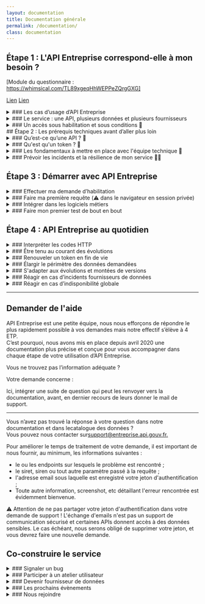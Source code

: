 ```yaml
---
layout: documentation
title: Documentation générale
permalink: /documentation/
class: documentation
---
```

## Étape 1 : L'API Entreprise correspond-elle à mon besoin ?

\[Module du questionnaire : https://whimsical.com/TL89xgeqHhWEPPeZQrgGXG]

<a class="tpl-button tpl-button--alternate" href="lien">Lien</a>
<a class="tpl-button tpl-button--primary" href="lien">Lien</a>

<details class="fold">
<summary>
### Les cas d’usage d’API Entreprise
</summary>

API Entreprise répond à deux grands types d’usages :

<details class="fold">
<summary>
###### Le pré-remplissage d'un formulaire à destination du public
</summary>

Vous pouvez mettre en place une aide à la saisie pour vos usagers, avec les endpoints `entreprises`, `etablissements` et `associations`. L’usager renseigne son numéro de SIRET, ou toute autre valeur discriminante ; le formulaire est alors pré-rempli des champs disponibles par votre API.

{:.tpl-notification}
La création d’un formulaire pré-rempli est faite pour assister l’usager, celui-ci doit toujours pouvoir amender, rectifier ces mêmes informations sans difficultés.

> L'AIFE a mis en place une démarche dématérialisée pour permettre aux entreprises d’obtenir leur [document Unique de Marché Européen](https://dume.chorus-pro.gouv.fr/). Elle utilise l'API Entreprise pour pré-remplir les formulaires de ses utilisateurs 

⚠️ **Le pré-remplissage est possible uniquement pour des APIs distribuant des informations publiques.**
Par exemple, l’endpoint `entreprise` qui regroupe des données ouvertes et fermées, ne peut être utilisé pour le pré-remplissage, que **si et seulement si** les entreprises non-diffusibles (dont les données sont confidentielles) ne sont pas appelées.

ℹ️ **Quel avantage à passer par API Entreprise si les données sont libres ?** API Entreprise vous simplifie l'implémentation de cette aide à la saisie, en vous donnant accès à une information structurée, facilement intégrable dans votre produit.

</details>

<details class="fold">
<summary>
###### L’obtention d’une donnée en back office par un agent habilité
</summary>

L'API entreprise sert aux agents habilités à récupérer automatiquement des informations, elle donne accès : 

* soit à des justificatifs, certificats, bilans, ... papier numérisés ou document PDF ;
* soit à la donnée brute, décrite par un champ JSON, qui permet une automatisation plus performante encore.
* soit les deux.

</details>

<center>
<a class="tpl-button tpl-button--primary" href="../cas_usage/">Découvrir tous les cas d'usage</a>
</center>

</details>

<details class="fold">
<summary>
### Le service : une API, plusieurs données et plusieurs fournisseurs
</summary>
#### Les qualités du service

**API Entreprise démarche les administrations et fait les différentes demandes d’accès.** Si votre demande d'habilitation est validée, vous avez une seule clé d’accès sécurisée. De plus, API Entreprise agrège et vous restitue les connaissances techniques et métiers.

{:.tpl-notification}
Sans API Entreprise, vous êtes obligé de demander toutes les APIs nécessaires à votre service, auprès des différentes administrations. Cette recherche n'est pas forcément fructueuse car les organisations n'ont pas toujours un site ou un contact public pour leurs APIs ; par ailleurs, vous devez ensuite comprendre plusieurs système techniques, générer plusieurs mots de passe, collaborer avec plusieurs contacts techniques et métier.

#### La liste exhaustive des données

##### Informations générales <a id="infos_generales"></a>

{:.tpl-table}
| Données                                              |        Producteur        |                 Endpoint                  |        Type         |    Ouverture    |
| ----------------------------------------------------- |:------------------------:|:-----------------------------------------:|:-------------------:|:---------------:|
| [Données de référence d'une entreprise](../catalogue/#entreprises){:target="_blank"}                  |    INSEE & Infogreffe    |            `entreprises`            |    données JSON     |    publiques    |
| [Données de référence d'un établissement](../catalogue/#etablissements){:target="_blank"}                |          INSEE           |          `etablissements`           |    données JSON     |    publiques    |
| [Extrait  RCS](../catalogue/#extrait_rcs_infogreffe){:target="_blank"}                                           |        Infogreffe        |         `extraits_rcs_infogreffe`         |    données JSON     |    publiques    |
| [Informations déclaratives d'une association](../catalogue/#associations){:target="_blank"}                 | Ministère de l'Intérieur |              `associations`               |    données JSON     |    publiques    |
| [Divers documents d'une association](../catalogue/#documents_associations){:target="_blank"}                     | Ministère de l'Intérieur |         `documents_associations`          |     PDF (image)     |    publiques    |
| [Actes](../catalogue/#actes_inpi){:target="_blank"}                     | INPI |         `actes_inpi`          |       Archive ZIP (PDF et XML)   |    publiques    |

##### Informations financières <a id="infos_financieres"></a>

{:.tpl-table}
| Données                                              |        Producteur        |                 Endpoint                  |        Type         |    Ouverture    |
| ----------------------------------------------------- |:------------------------:|:-----------------------------------------:|:-------------------:|:---------------:|
| [Chiffre d'affaires](../catalogue/#exercices){:target="_blank"}                                     |          DGFIP           |                `exercices`                |    données JSON     | confidentielles |
| [Bilans annuels](../catalogue/#bilans_inpi){:target="_blank"}                                      |     INPI     |         `bilans_inpi`          |    données JSON     | publiques et confidentielles |
| [3 derniers bilans annuels](../catalogue/#bilans_entreprises_bdf){:target="_blank"}                                      |     Banque de France     |         `bilans_entreprises_bdf`          |    données JSON     | confidentielles |
| [Déclarations de résultats](../catalogue/#liasses_fiscales_dgfip){:target="_blank"}       |          DGFIP           |         `liasses_fiscales_dgfip`          |    données JSON     | confidentielles |

##### Attestations sociales et fiscales <a id="attestations_sociales_fiscales"></a>

{:.tpl-table}
| Données                                              |        Producteur        |                 Endpoint                  |        Type         |    Ouverture    |
| ----------------------------------------------------- |:------------------------:|:-----------------------------------------:|:-------------------:|:---------------:|
| [Attestation fiscale](../catalogue/#liasses_fiscales_dgfip){:target="_blank"}                                    |          DGFIP           |       `attestations_fiscales_dgfip`       |     PDF (texte)     | confidentielles |
| [Attestation de vigilance](../catalogue/#attestations_sociales_acoss){:target="_blank"}                               |          ACOSS           |       `attestations_sociales_acoss`       |     PDF (texte)     | confidentielles |
| [Conformité emploi des travailleurs handicapés](../catalogue/#attestations_agefiph){:target="_blank"}  |         AGEFIPH          |          `attestations_agefiph`           |    données JSON     | confidentielles |
| [Cotisation de sécurité sociale agricole](../catalogue/#cotisations_msa){:target="_blank"}                |           MSA            |             `cotisations_msa`             |    données JSON     | confidentielles |
| [Cotisations retraite bâtiment](../catalogue/#cotisation_retraite_probtp){:target="_blank"}                       |          PROBTP          | `attestations_cotisation_retraite_probtp` |    données JSON     |    publiques    |
| [Carte professionnelle travaux publics](../catalogue/#cartes_professionnelles_fntp){:target="_blank"}         |          FNTP           |            `cartes_professionnelles_ftp`            |         PDF         |    publiques    |
| [Cotisations congés payés & chômage intempéries](../catalogue/#certificats_cnetp){:target="_blank"}         |          CNETP           |            `certificats_cnetp`            |         PDF         |    publiques    |

##### Certifications professionnelles <a id="certificats_pro"></a>

{:.tpl-table}
| Données                                              |        Producteur        |                 Endpoint                  |        Type         |    Ouverture    |
| ----------------------------------------------------- |:------------------------:|:-----------------------------------------:|:-------------------:|:---------------:|
| [Certification RGE](../catalogue/#certificats_rge_ademe){:target="_blank"}                                      |          ADEME           |          `certificats_rge_ademe`          | données JSON et PDF |    publiques    |
| [Certification de qualification bâtiment](../catalogue/#certificats_qualibat){:target="_blank"}                  |          OPQIBI          |           `certificats_qualibat`            |    données JSON     |    publiques    |
| [Certification de qualification d'ingénierie](../catalogue/#certificats_opqibi){:target="_blank"}                  |          OPQIBI          |           `certificats_opqibi`            |    données JSON     |    publiques    |

##### Propriété intellectuelle <a id="propriete_intellectuelle"></a>

{:.tpl-table}
| Données                                              |        Producteur        |                 Endpoint                  |        Type         |    Ouverture    |
| ----------------------------------------------------- |:------------------------:|:-----------------------------------------:|:-------------------:|:---------------:|
| [Brevets, modèles et marques déposés](../catalogue/#extraits_courts_inpi){:target="_blank"}                   |           INPI           |          `extraits_courts_inpi`           |    données JSON     |    publiques    |

<br>

#### Une documentation technique et métier par endpoint

Toutes les données de la liste précédente sont détaillées dans le [catalogue de données](../catalogue/). Une barre de recherche est à votre disposition pour filtrer les données :

![](../assets/images/documentation/interface-barre de recherche.png)

Chaque endpoint est présenté de façon synthétique :

![](../assets/images/documentation/interface-endpoint-presentation.png)

Des informations complémentaires, dont le détail précis des champs délivrés par l’API sont disponibles en cliquant sur le bouton “documentation” :

![](../assets/images/documentation/interface-onglet-documentation.png)

<center>
<a class="tpl-button tpl-button--primary" href="../catalogue/">Parcourir le catalogue des données</a>
</center>

#### Nos engagements

Utiliser le service API Entreprise, c'est aussi bénéficier des engagements de la Direction du Numérique : 

* **L’engagement de disponibilité est de 99,5 %.**
  La disponibilité des données est consultable en temps réel pour chaque endpoint dans le catalogue des donnée. Une historisation est aussi publiée, ainsi que les rapports d’incidents et les perspectives de résolution. Par ailleurs, les informations sur votre consommation sont disponibles dans votre tableau de bord.

  {:.tpl-notification}
  Toutefois, ce service agrégeant de nombreux fournisseurs de données et étant donc dépendant de leurs disponibilités, API Entreprise ne porte donc aucune responsabilité s’agissant de la qualité ou du contenu intrinsèque des données. Par ailleurs, le service ne modifie pas les données à l’exception d’une standardisation contextuelle limitée (minuscule vers majuscule, format de date, nombre d’espaces).
* **L’utilisation d’API Entreprise est gratuite.**
  Les coûts d’investissements et de fonctionnement sont pris en charge par la DINUM. En revanche, les coûts de raccordement à API Entreprise vous incombent.
* **API Entreprise propose une assistance technique et fonctionnelle** permettant aux utilisateurs de définir et de mettre en œuvre au mieux leur projet.
* **API Entreprise respecte le cadre légal.**
  Le service s'engage à respecter en totalité les conditions de protection des données et les règles de confidentialité.

</details>

<details class="fold">
<summary>
### Un accès sous habilitation et sous conditions 🔐 
</summary>

#### Une habilitation instruite par la DINUM

Tout accès à l'API Entreprise se fait sous réserve d'en [avoir obtenu l’habilitation](#effectuer-ma-demande-dhabilitation/anticiper-votre-demande).

L'API entreprise est **réservée aux acteurs publics investis d’une mission de service public** : les administrations, leurs opérateurs et les collectivités, les acteurs de santé, etc.
Leurs prestataires privés peuvent être destinataires des informations techniques permettant l'usage de l'API mais en aucun cas des données elles-même.

#### S'engager à ne pas diffuser les données reçues

Premièrement, avant toute transmission de données, l’usager doit être informé, et en cas d’exposition des données, son consentement doit être explicite.

###### Dans le cas d’un pré-remplissage à destination du public

Une partie des données des endpoints `entreprise`, `etablissement` et `associations`, les données publiques, peuvent servir au pré-remplissage de formulaires publics. Même si ces données ne sont pas confidentielles, le fournisseur de service s’engage à ne pas commercialiser les données reçues au travers d'API Entreprise et à ne pas les communiquer à des tiers en dehors des cas prévus par la loi.

###### Dans le cas d’une utilisation par un agent habilité en back office

La plupart des données disponibles sur API Entreprise sont protégées par des secrets. Vous assurez donc la protection de ces données et le respect des règles de confidentialité.

Entre autres, le service ne doit pas permettre à quiconque n’ayant pas un niveau d’authentification suffisant, d’accéder à des données. Leur accès est restreint aux seuls les agents dûment habilités, dont les requêtes sont tracées pour une durée de 36 mois.

#### Avoir un équipement technique minimal

Vous êtes techniquement en mesure de pouvoir démarrer avec API Entreprise si :

* vous travaillez ou vous vous apprêtez à travailler avec un éditeur de logiciel.
  Celui-ci doit être en mesure d’intégrer API Entreprise.
* ou bien vous avez une direction des systèmes d’information (DSI) qui peut intégrer des APIs.

Pour comprendre en détail les éléments techniques nécessaires consulter la rubrique “Les questions à poser à mon équipe technique”.

</details>
## Étape 2 : Les prérequis techniques avant d’aller plus loin

<details class="fold">
<summary>
### Qu’est-ce qu’une API ? 🤖
</summary>

Une API permet d’agir sur des ressources contenues dans un autre système d’informations, sans soi-même avoir la main sur ce système d’information.

Dans le cas d'API Entreprise, les ressources sont des informations sur les entreprises et les associations, et l’action est une consultation.

![](../assets/images/documentation/schema-fonctionnement-api-entreprise.png)

#### Comment se déroule un appel à l’API ?

Voici, décrit en quelques étapes, la façon dont vous ou votre équipe technique allez faire votre requête à l’API pour accéder aux données :

**Étape 1** : Je suis préalablement habilité, et j’ai donc accès à différentes données, regroupées par endpoint.

**Étape 2** : Je choisis l’endpoint qui m’intéresse ;

**Étape 3** : Je construis mon URL d’appel avec cet endpoint :

<details class="fold">
<summary>
Voici les éléments qui constituent l’URL d’appel :
</summary>


{:.tpl-table}
| Éléments composant la requête                                            |        Exemples                                             |
|:----------------------------------------------------------:|:-----------------------------------------:|
|**Domaine** <br>(ou préfixe) <br>qui conduit à l'API de façon sécurisée|`http://entreprise.api.fouv.fr`|
|**Numéro de la version** <br>(par défaut désormais en V2)|`/v2`|
|**Nom de la donnée recherchée** <br>(ou *endpoint*)|`/attestation_fiscale_dgfip`|
|**Identité de l'établissement concerné** <br>(souvent SIREN ou SIRET)|`/SIRENouSIRETdeL'Etablissement`|
|**Votre jeton d'accès**|`?token=JetonD'Habilitation`|
|**Des paramètres de traçabilité**|`&context=CadreDeLaRequête`<br> `&recipientBénéficiareDeL'Appel=`<br> `&object=RaisonDeL'AppelOuIdentifiant`<br> `?user_id=IdentifiantDeL'UtilisateurPhysique`<br> et autres selon les endpoints ...|

**Tous ces éléments mis bout à bout constituent une requête HTTP qui appelle l'API :** 

```
https://entreprise.api.gouv.fr/v2/attestation_fiscales_dgfip/SirenDeL’Entreprise?token=JetonD’Habilitation&user_id=IdentifiantDeL’UtilisateurPhysique&context=CadreDeLaRequête&recipient=BénéficaireDeL’Appel&object=RaisonDeL’AppelOuIdentifiant
```
</details>

**Étape 4** : Je passe mon appel :

* À des fins de tests, au travers de mon navigateur

Pour passer votre appel, vous pourriez écrire l’URL dans votre navigateur. La page chargée vous renverrait les données demandées.

C’est ce que nous vous proposons de faire ici par le biais d’un test uniquement.

⚠️ En effet, il y a des précautions à prendre : Par défaut l’historique de votre navigateur enregistre des informations confidentielles dont votre jeton d’accès. Or comme vous avez pu le lire dans la rubrique“conditions de (non)diffusion des données”, la grande majorité des données accessibles par API Entreprise sont protégées par des secrets, vous êtes tenus de vous assurer qu’elles ne soient pas diffusées.

* En production, par le biais d’un logiciel métier

Pour veiller à la protection des données, l’ensemble des appels que vous allez réaliser en production seront passés par l’intermédiaire d’un logiciel métier.

**Étape 5** : Je reçois une réponse comportant les données. La réponse est au format JSON, nous détaillons sa structure dans la prochaine partie.

#### Comment s'interprète la réponse de l’API ?

##### Structure d’une réponse JSON

Pour chaque appel effectué vous allez recevoir une réponse au format JSON. Ce langage informatique présente l’avantage d’être lisible par un non expert ; tout en étant compréhensible par une machine.

Une réponse JSON est composée de paires `“champ”` / `“valeur”` :

* Le `“champ”`, ou “nom”, ou “clé”, décrit le type d’information, c’est un invariable.
* La “valeur” est une variable, c’est justement la donnée que vous recherchez.

**API Entreprise retourne trois grands types de réponses :**

Le JSON vous renvoie un lien URL, permettant d’accéder à un document PDF :

```
{
  "url":"http://la-fameuse-url-permettant-d-acceder-au-document.pdf"
}
```

Le JSON vous renvoie un lien URL, permettant d’accéder à une archive de plusieurs documents, au format ZIP:

```
{
   "http://la-fameuse-url-permettant-d-acceder-a-l-archive-de-documents.zip"
}
```

Le JSON vous renvoie les données, structurées :

Dans ce cas précis, les données étant toutes renvoyées au format JSON, les couples “champ” / “valeur” peuvent être regroupé dans différentes catégories.

```
{
  "eligible": true,
  "message": "00 Compte éligible pour attestation de cotisation"`
}
```

Pour une information détaillée par endpoint, reportez-vous au catalogue de données.

</details>

<details class="fold">
<summary>
### Qu'est qu'un token ? 🔑
</summary>

#### Le token, une clé unique et privée

Le token est votre code secret vous permettant d’accéder à API Entreprise.

Si votre demande d’habilitation est validée, il vous est délivré dans votre espace personnel.

Cette clé est unique et privée ; nous nous appuyons sur un standard ouvert et normalisé de l’industrie : le Json Web Token (aka JWT) ([RFC 7519](https://tools.ietf.org/html/rfc7519)). Ce jeton est autonome et permet de transmettre de façon sécurisée les informations d'authentifications nécessaires pour utiliser l'API. Ces jetons sont vérifiés et fiables car signés numériquement avec une date d'expiration.

#### Ne jamais divulguer mon token

⚠️ Votre token vous est propre, il ne faut pas le diffuser: c’est comme votre clé d’appartement, vous ne l’envoyez pas par la poste car il y a un risque que celle-ci soit interceptée par une personne mal intentionnée.

C’est pourquoi, vous ne devez jamais copier-coller un token dans un moteur de recherche ou dans un e-mail.L’usage de votre token se fait uniquement dans votre logiciel métier sécurisé utilisé pour réaliser vos appels.

#### Un token a une fin de vie

La durée de vie d’un token est limitée, sa date d’expiration est indiqué dans votre espace personnel.

Le token peut également être supprimé s’il a été diffusé par mégarde.

Le renouvellement d’un token est très facile et rapide. C’est pourquoi, si vous avez divulguer votre token par erreur, n’hésitez pas à écrire rapidement au support. Pour en savoir plus le renouvellement d’un token, consultez la rubrique“renouveler un token en fin de vie”.

</details>

<details class="fold">
<summary>
### Les fondamentaux à mettre en place avec l'équipe technique 🧰
</summary>

Vous travaillez avec la DSI de votre administration ou avec un éditeur de logiciel, voici la liste des fondamentaux que votre équipe technique doit être en mesure de mettre en place pour un bon fonctionnement de l'API Entreprise : 

☑️ Vérifier qu’ils peuvent prendre en charge la mise à jour des protocoles de sécurité HTTPS ;

☑️ Anticiper la mise à jour du logiciel métier ;

☑️ Vérifier la version des langages. API Entreprise ne fonctionne qu’avec Java 1.7 minimum (pour la gestion des certificats de +1024 bit) ;

☑️ Vérifier les dispositifs d’alerte mis en place : certificat SSL ;

☑️ Firewall / White list IP

☑️ Anticiper les coûts de maintenance qui s'ajouteront aux coûts de mise en place.

</details>

<details class="fold">
<summary>
### Prévoir les incidents et la résilience de mon service 🧑‍🚒
</summary>

Il se peut qu’un incident survienne chez un fournisseur de données. Votre logiciel doit vous permettre de fonctionner de manière dégradée :

* si vous effectuez une fonction de pré-remplissage et que le service est à l’arrêt, prévoyez un fonctionnement sans pré-remplissage.
* en cas d’utilisation de justificatifs, prévoyez de permettre à vos usagers de pouvoir transmettre un document par eux-même.

💡 Le Dîtes-le-nous-une-fois ne doit pas bloquer les usagers en cas d’incident techniques : vos usagers préfèreront toujours vous redonner leurs informations plutôt que de ne pas pouvoir utiliser votre service.

</details>

## Étape 3 : Démarrer avec API Entreprise

<details class="fold">
<summary>
### Effectuer ma demande d’habilitation 
</summary>

<a id="DemandeDhabilitation"></a>

#### Anticiper votre demande

Vous êtes désormais convaincus et prêts à utiliser le service API Entreprise, il vous faut désormais faire une demande d'accès. Vous trouverez ici la liste des informations qui vont vous être demandé : 

* **le numéro siret de votre administration**. Vous pouvez vous aider de (<https://entreprise.data.gouv.fr>) pour le retrouver.
* **les données que vous souhaitez obtenir**. Une sélection vous sera proposée parmi une liste de données décrites dans la section "données délivrées".

  Aidez-vous des [cas d'usage](https://entreprise.api.gouv.fr/cas_usage/) décrits pour vous assurer de votre légitimité.
  L’ensemble des données disponibles sur API Entreprise est détaillé dans le catalogue des données. Vous pouvez filtrer les données par cas d’usage.

  Une demande d’accès ne peut pas couvrir plusieurs contextes métiers différents et doit être adaptée au public utilisateur final. Si vous avez plusieurs contextes métiers pour lesquels vous souhaitez demander un accès, il vous faudra formuler une demande par contexte.

  \####### Exemple de la Région Occitanie :

  Dans le cadre de son hub entreprises, 3 demandes différentes ont été faites :

  * Une demande pour faciliter le renseignement des données par l’usager en pré-remplissant des formulaires à partir d’un numéro de SIRET ;
  * Une demande pour la pré-qualification des dossiers d’aides publiques avec l’accès à quelques données sensibles ;
  * Une demande pour l’instruction de dossiers avec l’accès à un nombre important de données sensibles pour aider les agents instructeurs.

  La région s’est vue remettre un espace client avec 3 tokens d’accès aux permissions différentes.
* **le cadre administratif et légal** (texte ou délibération/décision) qui vous légitime à recevoir ces données. Il est possible de mettre un lien vers le texte de loi, ajouter des pièces jointes ou décrire votre contexte ;
* **les coordonnées du responsable du traitement** ;
  Le responsable du traitement des données est la personne physique ou morale qui, seul ou conjointement avec d’autres, détermine les finalités et les moyens du traitement des données à caractère personnel. Seule une personne appartenant à l'organisme demandeur peut être renseignée.
* l**es coordonnées de votre délégué·e à la protection des données** (DPD) ;
  Le DPD est la personne qui s'assure que l'organisation protège convenablement les données à caractère personnel, conformément à la législation en vigueur. C'est généralement une personne appartenant à l'organisme demandeur.

  \####### Je n’ai pas de DPD, que faire ?

  Si vous n’avez pas de DPD, c’est que vous n’êtes probablement pas habilité à pouvoir utiliser API Entreprise. En effet, la nomination d’un DPD est obligatoire pour toute autorité publique ou tout organisme public, ainsi que pour toute entreprise effectuant un suivi régulier et systématique de données personnelles à grande échelle ou de données personnelles « sensibles ». Ce qui est au cour de l’usage d’API Entreprise.
* **les coordonnées du contact métier** ;
* l**es coordonnées du contact technique**. La personne ou l’équipe en charge du développement de l’interface logicielle qui va permettre l’inter-connection effective avec API Entreprise.

L'ensemble des coordonnées renseignées seront strictement utilisées pour communiquer avec vous.

Vous devrez également **accepter nos conditions générales d’utilisation**, consultables ici.

#### Faire ma demande d’habilitation

Les demandes d’accès à API Entreprise sont instruites sur la plateforme [api.gouv.fr](https://datapass.api.gouv.fr/api-entreprise). Si vous n’en disposez pas déjà, il vous sera demandé de vous créer un compte. Des demandes multiples ne nécessitent pas de création de compte supplémentaire.

**Étape 1** : Créer un compte

Toute demande d'accès à l'API Entreprise nécessite la création d’un compte à l’adresse suivante :<https://auth.api.gouv.fr/users/sign-up>Avec un même compte vous pouvez réaliser plusieurs demandes, et également accéder à API Particulier.

![](https://lh4.googleusercontent.com/zwRySXH-XJp1M6Tr0YWeN1RYfu-BLWgPyia6EV8S8VjLyueHfcMNZyyW7IbF1C0r-ffQM8aOAHtQM_ynyYK2dGmbAk91XKjjONVl62kxIuvInhQ_jty0TGC4bkTZteDb9g)

**Étape 2** : Remplir le formulaire d’accès

![](https://lh6.googleusercontent.com/I-rQQBGLDFlsu28sQWDrQ14j1mHwk5UdogA2heVJKjYpttEo3ZtI02ixG76zXag29hHDdI5Lyuro9YFdVnvq-6tvh9x_NVCrczC7-_EOZZjWpY6-F9yC0YFFkio_w2Ju8Q)

Remplissez[ le formulaire de demande d’accès Data Pass](https://datapass.api.gouv.fr/api-entreprise) puis validez le. Au cas où il vous manquerait une information, vous pourrez reprendre ultérieurement le formulaire qui reste à l’état de brouillon dans votre interface

En cas de besoin, vous pouvez inviter un personne à intervenir sur ce formulaire.

**Étape 3** : Attendre la réponse d’API Entreprise

Une fois votre demande validée, nous instruisons alors votre dossier puis prenons une décision d’acceptation ou de refus de la demande d’accès. Le cas échéant nous vous demanderons des précisions supplémentaires.

Cette instruction peut prendre entre entre X à X jours selon l’affluence des demandes.

**Étape 4** : Votre demande est acceptée, votre compte est créé.

Une fois votre dossier validé, nous créons votre compte d’accès à un espace client, votre tableau de bord et vous envoyons un email de confirmation. Cet email vous indiquons conditions générales d’utilisation, et vous fournit un lien pour le choix de votre mot de passe.

**Étape 5** : Se connecter et commencer à utiliser API Entreprise

Une fois votre mot de passe choisi,[connectez-vous](https://dashboard.entreprise.api.gouv.fr/login) à votre espace client. Votre ou vos tokens vous y attendent. Vous pouvez commencer à les utiliser pour appeler l’API Entreprise. Le tableau de bord vous permet aussi d’avoir accès à des statistiques d’utilisation des données.

</details>

<details class="fold">
<summary>
### Faire ma première requête (⚠️ dans le navigateur en session privée)
</summary>

#### Récupérer mon token dans l’espace client

#### Instruire les paramètres de traçabilité

API Entreprise vous permet de faire circuler, et d’accéder à des données protégées. C’est pourquoi nous vous demandons de renseigner dans chacune de vos requêtes, non seulement un jeton d’accès, mais aussi certaines informations qualifiant votre requête ; dans un objectif de traçabilité.

Ces paramètres sont obligatoires. Les appels ne comportant pas ces paramètres sont rejetés, et un code erreur vous est renvoyé. Aucun contrôle qualitatif de la donnée n'est effectué sur ces paramètres.

Pour chaque endpoint, nous précisons dans le catalogue des données les paramètres obligatoires.

{:.tpl-table}
| Paramètres obligatoires                                            |      Informations à renseigner                                           |
|:----------------------------------------------------------:|-----------------------------------------|
|`&context=CadreDeLaRequête`|**Cadre de la requête** <br>*Par exemple : aides publiques, marchés publics ou gestion d'un référentiel tiers utilisé pour tel type d'application.*
|`&recipient=BénéficaireDeL'Appel`|**Bénéficiaire de l'appel** <br>(siret de l'administration destinatrice des données)
|`&object=RaisonDeL'AppelOuIdentifiant`|**La raison de l'appel** <br> ou l'identifiant de la procédure <br>(numéro de marché publique, nom de la procédure, description courte (< 50 caractères))
|`?user_id=IdentifiantDeL'UtilisateurPhysique`|*\[obligatoire pour les endpoints DGFIP]*<br> **L'identifiant de l'utilisateur physique qui fait l'appel** <br>Par exemple dans le cas d'une place de marché, il s'agit de l'identifiant de l’acheteur public qui consulte la pièce. Il servira en cas d’utilisation anormal de l’API pour remonter à la source et vérifier que l’utilisateur avait bien le droit d’accéder à cette donnée. 

#### Voir ma première trace d’appel dans le tableau de bord

</details>

<details class="fold">
<summary>
### Intégrer dans les logiciels métiers
</summary>

##### Comment faire mes appels de traitement de masse ?

Il est de plus souhaitable que vous fassiez vos batch automatiques la nuit ou durant les heures creuses afin de ne pas affecter la qualité du service pour le reste des usagers.\
Vous devez vous assurer de respecter la volumétrie, et donc de temporiser vos appels sous la limite décrite ci-après :

<a id="RespecterLaVolumetrie"></a>

##### Respecter la volumétrie (quotas, nombre d’appels autorisés)

Sur API Entreprise, vous avez le droit à 2000 requêtes par tranche de 10 minutes par IP interrogeant nos services.

Au delà de ce taux votre IP sera bannie temporairement de nos serveurs. Les appels depuis une IP bannie ne renvoient pas de codes http, le serveur ne répond tout simplement pas. Par contre, dans votre tableau de bord, vous pouvez vérifier si vous avez dépassé ce seuil . Si par mégarde vous vous retrouviez dans cette situation, adressez-nous un email [support@entreprise.api.gouv.fr](mailto:support@entreprise.api.gouv.fr)

Si vous avez besoin de plus de volumétrie, veuillez également nous contacter, nous étudierons votre demande et si la situation s'y prête, nous whitelisterons votre / vos IPs pour éviter qu'elles ne se fassent bannir.

##### Configurer le temps maximal d’attente de la réponse ou timeout

Letimeout est le temps d'attente maximal de réponse à une requête. Pour chaque endpoint, nous vous indiquons le timeout idéal dans le catalogue de donnée.

Le timout est un outil important qui permet de ne pas immobiliser votre logiciel en le laissant bloqué sur une appel sans réponse.

De façon générale, nous vous recommandons un timeout:

* de 5 secondes pour les appels de données structurées JSON
* de 12 secondes pour les appels retournant un PDF ou un ZIP.

De même, pour ne pas immobiliser nos serveurs, nous attendons les réponses de nos fournisseurs un maximum de 10 secondes avant de vous les retransmettre. Si ce délai d’attente est dépassé un code erreur HTTP 504 vous sera renvoyé.

##### Les requêtes multi-origines (CORS -Cross Origin Ressource Sharing) ne sont pas autorisées

API Entreprise est un service disponible sous habilitation, car il permet aux utilisateurs d'obtenir des données souvent protégées par des secrets. Nous ne pouvons donc pas autoriser le CORS qui vous permettrait d'interroger directement API Entreprise depuis un site ou une application web. Cela impliquerait que votre token d'accès soit présent dans le code source du site web en question, et donc soit disponible au public. 

Pour mettre à disposition les données API Entreprise depuis un navigateur, il vous faut mettre en place un système de proxy pour ne pas appeler directement nos APIs.

##### Construire en compatibilité ascendante

</details>

<details class="fold">
<summary>
### Faire mon premier test de bout en bout
</summary>

</details>

## Étape 4 : API Entreprise au quotidien

<details class="fold">
<summary>
### Interpréter les codes HTTP
</summary>

Toute réponse de l’API comprend la réponse JSON (expliquée ci-dessus) ainsi qu’un code HTTP. Celui-ci n’est pas immédiatement lisible par un humain, il est destiné aux traitements automatiques. (source :<https://fr.wikipedia.org/wiki/Liste_des_codes_HTTP>)

Ces codes permettent de se renseigner sur le statut de l’appel, toutes les explications complémentaires sont indiquées dans le JSON.

API Entreprise a harmonisé les codes erreur de l’ensemble des fournisseurs de données afin de vous en simplifier la compréhension. Pour cela, nous nous sommes appuyés sur le protocole HTTP.

###### En cas de succès, le code HTTP commencera par 2 :

{:.tpl-table}
| Code HTTP                                       |      Signification                                           |
|:----------------------------------------------------------:|----------------------------------------|
|`200` | **Tout va bien.**
|`206` | **Réponse incomplète** - La requête a fonctionné mais un des fournisseurs de données a renvoyé une erreur ou une réponse incomplète. Les valeurs concernées dans le JSON contiennent le message : “Donnée indisponible”.|

###### En cas d’échec, le code HTTP commence par 4 si l’erreur vient de votre côté :

{:.tpl-table}
| Code HTTP                                       |      Signification                                           |
|:----------------------------------------------------------:|----------------------------------------|
|`400` | **Mauvaise requête** – La syntaxe de votre requête est erronée.
|`401` | **Non autorisé** – Votre token est invalide ou manquant.\
|`403` | **Interdit** – Le serveur a compris votre requête mais refuse de l’exécuter car votre jeton ne vous donne pas accès à cette ressource.\
|`404` | **Non trouvé** – La ressource (l'entreprise, le certificat, …) demandée n'a pas été trouvée. Cette erreur intervient par exemple lors de l’entrée d’un numéro de SIREN qui n’existe pas, ou bien lorsque l’entreprise qu’il designe est en dehors du périmètre de l’endpoint.\
|`422` | **Entité non traitable** – Le format de la donnée passée en paramètre n'est pas accepté. Par exemple, si vous entrez 20 chiffres dans le paramètre SIREN, votre requête est automatiquement rejetée, car un SIREN fait obligatoirement 9 chiffres.\
|`451` | **Indisponible pour raisons légales** - ce code est spécifiquement renvoyé lorsque vous demandez les informations d’une entreprise ou d’un établissement non diffusible au travers des endpoints `entreprises` et `etablissements` de l’INSEE, sans avoir utilisé l’option d’appel spécifique. Pour en savoir plus, consultez la documentation de cet endpoint dans le catalogue de données.|

###### En cas d’échec, le code HTTP commence par 5 si l’erreur provient d’API Entreprise ou bien des fournisseurs de données :

{:.tpl-table}
| Code HTTP                                       |      Signification                                           |
|:----------------------------------------------------------:|----------------------------------------|
|`500` | **Erreur interne à API Entreprise** – Une erreur interne du serveur d’API Entreprise est survenue. Consultez votre tableau de bord, l’historique de l’incident devrait y être affiché ; ainsi que les actions à venir.
|`502` | **Erreur interne fournisseur** – Une erreur interne du serveur du ou des fournisseurs est survenue. Consultez votre tableau de bord, l’historique de l’incident devrait y être affiché ; ainsi que les actions à venir.\
|`503` | **Service non disponible** – Le service est temporairement indisponible ou en maintenance. Pour connaître l’historique de disponibilité et les incidents type de l’endpoint, vous pouvez consulter le catalogue de données.\
|`504` | **Intermédiaire hors délai** – Le(s) producteur(s) de données ont mis trop de temps à répondre. Notre temps d’attente, nous permettant de ne pas immobiliser le serveur sur un appel sans réponse, est fixé à 10 secondes et a été dépassé.|

En cas d’erreur, le JSON vous détaille la raison de l’erreur, le champ concerné se nomme `“errors”`. Lorsqu’un endpoint retourne des données agrégées de plusieurs fournisseurs, le JSON renvoyé contient un champ `“gateway error”`. Sa valeur vaut `“true”` lorsqu'une erreur survient auprès d'au moins un fournisseur.

</details>

<details class="fold">
<summary>
### Être tenu au courant des évolutions
</summary>
</details>

<details class="fold">
<summary>
### Renouveler un token en fin de vie
</summary>
</details>

<details class="fold">
<summary>
### Élargir le périmètre des données demandées
</summary>
</details>

<details class="fold">
<summary>
### S'adapter aux évolutions et montées de versions
</summary>

#### Endpoints en particulier

#### Paramètres d’appel

#### Nouvelles API

#### Changement de la source de données

#### Sécurité et volumétrie

</details>

<details class="fold">
<summary>
### Réagir en cas d’incidents fournisseurs de données
</summary>
</details>

<details class="fold">
<summary>
### Réagir en cas d’indisponibilité globale
</summary>

#### Vérifier ne pas avoir dépasser la volumétrie autorisée

Le service API Entreprise semble soudainement rejeter vos requêtes ? Vérifiez que vous avez bien [respecté les limites de volumétrie](#RespecterLaVolumetrie).

</details>

- - -

## Demander de l'aide

API Entreprise est une petite équipe, nous nous efforçons de répondre le plus rapidement possible à vos demandes mais notre effectif s’élève à 4 ETP.\
C’est pourquoi, nous avons mis en place depuis avril 2020 une documentation plus précise et conçue pour vous accompagner dans chaque étape de votre utilisation d’API Entreprise.

Vous ne trouvez pas l’information adéquate ?

Votre demande concerne :

Ici, intégrer une suite de question qui peut les renvoyer vers la documentation, avant, en dernier recours de leurs donner le mail de support.

- - -

Vous n’avez pas trouvé la réponse à votre question dans notre documentation et dans lecatalogue des données ?\
Vous pouvez nous contacter sur[support@entreprise.api.gouv.fr.](mailto:support@entreprise.api.gouv.fr)

Pour améliorer le temps de traitement de votre demande, il est important de nous fournir, au minimum, les informations suivantes :

* le ou les endpoints sur lesquels le problème est rencontré ;
* le siret, siren ou tout autre paramètre passé à la requête ;
* l'adresse email sous laquelle est enregistré votre jeton d'authentification ;
* Toute autre information, screenshot, etc détaillant l'erreur rencontrée est évidemment bienvenue.

⚠️ Attention de ne pas partager votre jeton d'authentification dans votre demande de support ! L'échange d'emails n'est pas un support de communication sécurisé et certaines APIs donnent accès à des données sensibles. Le cas échéant, nous serons obligé de supprimer votre jeton, et vous devrez faire une nouvelle demande.

## Co-construire le service

<details class="fold">
<summary>
### Signaler un bug
</summary>
</details>

<details class="fold">
<summary>
### Participer à un atelier utilisateur
</summary>
</details>

<details class="fold">
<summary>
### Devenir fournisseur de données
</summary>
</details>

<details class="fold">
<summary>
### Les prochains évènements
</summary>
</details>

<details class="fold">
<summary>
### Nous rejoindre
</summary>
</details>